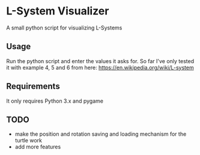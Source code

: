 # L-System Visualizer
A small python script for visualizing L-Systems

## Usage
Run the python script and enter the values it asks for.
So far I've only tested it with example 4, 5 and 6 from here: https://en.wikipedia.org/wiki/L-system

## Requirements
It only requires Python 3.x and pygame

## TODO
- make the position and rotation saving and loading mechanism for the turtle work
- add more features
